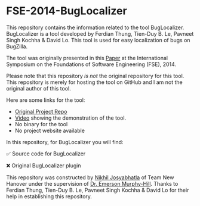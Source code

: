 # FSE-2014-BugLocalizer

This repository contains the information related to the tool BugLocalizer. BugLocalizer is a tool developed by Ferdian Thung, Tien-Duy B. Le, Pavneet Singh Kochha & David Lo. This tool is used for easy localization of bugs on BugZilla.

The tool was originally presented in this [Paper](http://dl.acm.org/citation.cfm?id=2661678) at the International Symposium on the Foundations of Software Engineering (FSE), 2014.

Please note that this repository *is not* the original repository for this tool. This repository is merely for hosting the tool on GitHub and I am not the original author of this tool.

Here are some links for the tool:
 * [Original Project Repo](https://github.com/smagsmu/BugLocalizer)
 * [Video](https://www.youtube.com/watch?v=iWHaLNCUjBY) showing the demonstration of the tool.
 * No binary for the tool
 * No project website available

In this repository, for BugLocalizer you will find:

 :white_check_mark: Source code for BugLocalizer
 
 :x: Original BugLocalizer plugin 
 
This repository was constructed by [Nikhil Josyabhatla](https://github.com/nikhiljosyabhatla) of Team New Hanover under the supervision of [Dr. Emerson Murphy-Hill](https://github.com/CaptainEmerson). Thanks to Ferdian Thung, Tien-Duy B. Le, Pavneet Singh Kochha & David Lo for their help in establishing this repository.
